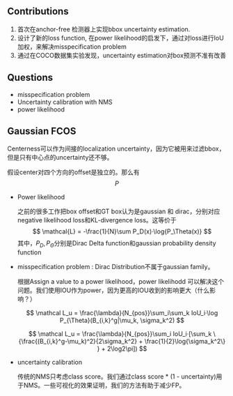 ## Contributions

1. 首次在anchor-free 检测器上实现bbox uncertainty estimation. 
2. 设计了新的loss function, 在power likelihood的启发下，通过对loss进行IoU加权，来解决misspecification problem
3. 通过在COCO数据集实验发现，uncertainty estimation对box预测不准有改善

## Questions

- misspecification problem
- Uncertainty calibration with NMS
- power likelihood



## Gaussian FCOS

Centerness可以作为间接的localization uncertainty，因为它被用来过滤bbox，但是只有中心点的uncertainty还不够。

假设center对四个方向的offset是独立的。那么有
$$
P
$$

- Power likelihood

  之前的很多工作把box offset和GT box认为是gaussian 和 dirac，分别对应negative likelihood loss和KL-divergence loss。这等价于
  $$
  \mathcal{L}  = -\frac{1}{N}\sum P_D(x)·\log{P_\Theta(x)}
  $$
  其中，$P_D,P_{\Theta}$分别是Dirac Delta function和gaussian probability density function

  

- misspecification problem : Dirac Distribution不属于gaussian family。

  根据Assign a value to a power likelihood，power likelihodd 可以解决这个问题。我们使用IOU作为power，因为更高的IOU收到的影响更大（什么影响？）

  
  $$
  \mathcal L_u = \frac{\lambda}{N_{pos}}\sum_i\sum_k IoU_i·\log P_{\Theta}(B_{i,k}^g|\mu_k, \sigma_k^2)
  $$

  $$
  \mathcal L_u = \frac{\lambda}{N_{pos}}\sum_i IoU_i·[\sum_k \{\frac{(B_{i,k}^g-\mu_k)^2}{2\sigma_k^2} + \frac{1}{2}\log{\sigma_k^2\} } + 2\log2\pi])
  $$

- uncertainty calibration

  传统的NMS只考虑class score。我们通过class score * (1 - uncertainty)用于NMS。一些可视化的效果证明，我们的方法有助于减少FP。

